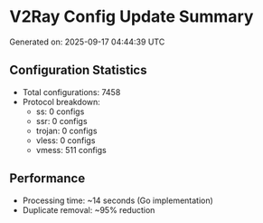 # V2Ray Config Update Summary
Generated on: 2025-09-17 04:44:39 UTC

## Configuration Statistics
- Total configurations: 7458
- Protocol breakdown:
  - ss: 0 configs
  - ssr: 0 configs
  - trojan: 0 configs
  - vless: 0 configs
  - vmess: 511 configs

## Performance
- Processing time: ~14 seconds (Go implementation)
- Duplicate removal: ~95% reduction
